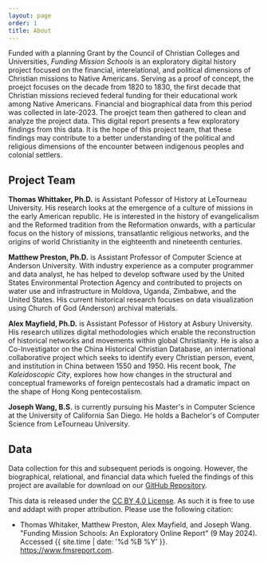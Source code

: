 ```yaml
---
layout: page
order: 1
title: About
---
```


Funded with a planning Grant by the Council of Christian Colleges and Universities, _Funding Mission Schools_ is an exploratory digital history project focused on the financial, interelational, and political dimensions of Christian missions to Native Americans. Serving as a proof of concept, the proejct focuses on the decade from 1820 to 1830, the first decade that Christian missions recieved federal funding for their educational work among Native Americans. Financial and biographical data from this period was collected in late-2023. The proejct team then gathered to clean and analyze the project data. This digital report presents a few exploratory findings from this data. It is the hope of this project team, that these findings may contribute to a better understanding of the political and religious dimensions of the encounter between indigenous peoples and colonial settlers. 

## Project Team

**Thomas Whittaker, Ph.D.** is Assistant Pofessor of History at LeTourneau University. His research looks at the emergence of a culture of missions in the early American republic. He is interested in the history of evangelicalism and the Reformed tradition from the Reformation onwards, with a particular focus on the history of missions, transatlantic religious networks, and the origins of world Christianity in the eighteenth and nineteenth centuries.

**Matthew Preston, Ph.D.** is Assistant Professor of Computer Science at Anderson University. With industry experience as a computer programmer and data analyst, he has helped to develop software used by the United States Environmental Protection Agency and contributed to projects on water use and infrastructure in Moldova, Uganda, Zimbabwe, and the United States. His current historical research focuses on data visualization using Church of God (Anderson) archival materials.

**Alex Mayfield, Ph.D.** is Assistant Pofessor of History at Asbury University. His research utilizes digital methodologies which enable the reconstruction of historical networks and movements within global Christianity. He is also a Co-Investigator on the China Historical Christian Database, an international collaborative project which seeks to identify every Christian person, event, and institution in China between 1550 and 1950. His recent book, _The Kaleidoscopic City_, explores how how changes in the structural and conceptual frameworks of foreign pentecostals had a dramatic impact on the shape of Hong Kong pentecostalism.

**Joseph Wang, B.S.** is currently pursuing his Master's in Computer Science at the University of California San Diego. He holds a Bachelor's of Computer Science from LeTourneau University.

## Data

Data collection for this and subsequent periods is ongoing. However, the biographical, relational, and financial data which fueled the findings of this project are available for download on our [GitHub Repository](https://github.com/alex-mayfield/fmsreport/tree/data). 

This data is released under the [CC BY 4.0 License](https://creativecommons.org/licenses/by/4.0/). As such it is free to use and addapt with proper attribution. Please use the following citation: 

- Thomas Whitaker, Matthew Preston, Alex Mayfield, and Joseph Wang. "Funding Mission Schools: An Exploratory Online Report" (9 May 2024). Accessed {{ site.time | date: '%d %B %Y' }}. https://www.fmsreport.com.